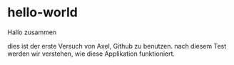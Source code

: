 # hello-world

Hallo zusammen

dies ist der erste Versuch von Axel, Github zu benutzen.
nach diesem Test werden wir verstehen, wie diese Applikation funktioniert. 

